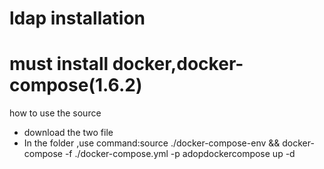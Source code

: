 # ldap installation
# must install docker,docker-compose(1.6.2)

how to use the source
- download the two file
- In the folder ,use command:source ./docker-compose-env && docker-compose -f ./docker-compose.yml -p adopdockercompose up -d
